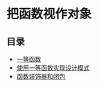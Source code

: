 # 把函数视作对象

## 目录

- [一等函数](./first-class-functions/README.zh-CN.md)
- [使用一等函数实现设计模式](./design-patterns-with-first-class-functions/README.zh-CN.md)
- [函数装饰器和闭包](./function-decorators-and-closures/README.zh-CN.md)
